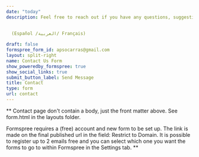 ```yaml
---
date: "today"
description: Feel free to reach out if you have any questions, suggestions, or other ideas related to my work here or elsewhere. 
  
  
  (Español /العربية/ Français)

draft: false
formspree_form_id: apsocarras@gmail.com
layout: split-right
name: Contact Us Form
show_poweredby_formspree: true
show_social_links: true
submit_button_label: Send Message
title: Contact
type: form
url: contact
---
```


** Contact page don't contain a body, just the front matter above.
See form.html in the layouts folder.

Formspree requires a (free) account and new form to be set up. The link is made on the final published url in the field: Restrict to Domain. It is possible to register up to 2 emails free and you can select which one you want the forms to go to within Formspree in the Settings tab.
**
